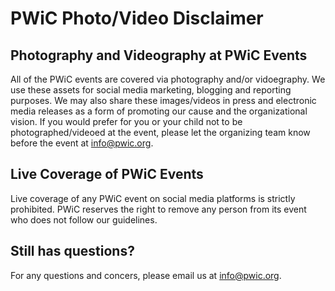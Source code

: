 # PWiC Photo/Video Disclaimer
## Photography and Videography at PWiC Events
All of the PWiC events are covered via photography and/or vidoegraphy. We use these assets for social media marketing, blogging and reporting purposes. We may also share these images/videos in press and electronic media releases as a form of promoting our cause and the organizational vision. If you would prefer for you or your child not to be photographed/videoed at the event, please let the organizing team know before the event at info@pwic.org.

## Live Coverage of PWiC Events 
Live coverage of any PWiC event on social media platforms is strictly prohibited. PWiC reserves the right to remove any person from its event who does not follow our guidelines.

## Still has questions?
For any questions and concers, please email us at info@pwic.org.
